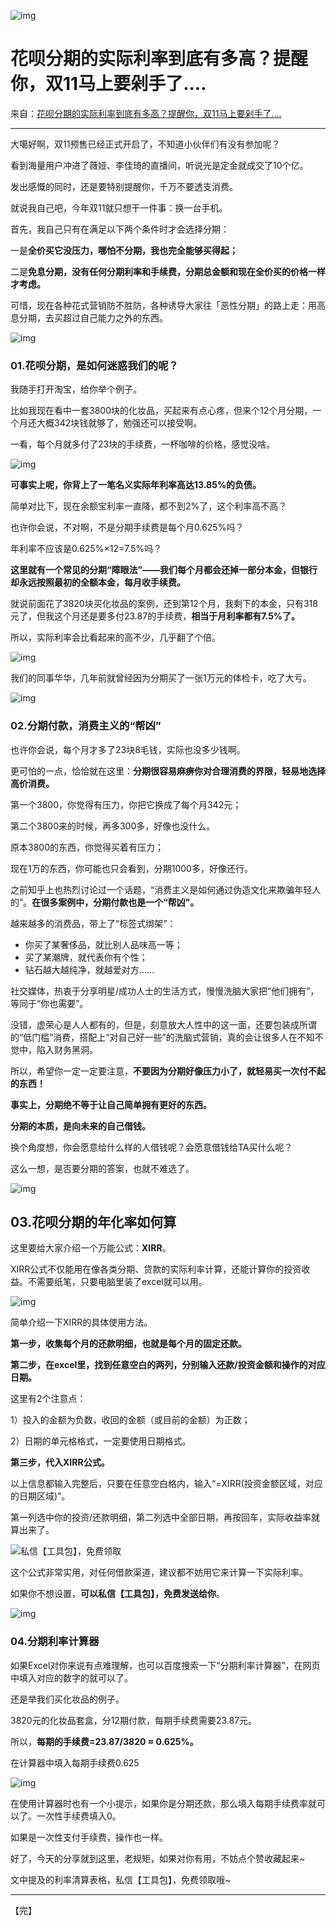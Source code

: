 

![img](../all_pictures/2020/10/23/v2-563fd24d66b15d677eab238d654340d9_1440w.jpg)

# 花呗分期的实际利率到底有多高？提醒你，双11马上要剁手了....

来自：[花呗分期的实际利率到底有多高？提醒你，双11马上要剁手了....](https://zhuanlan.zhihu.com/p/267673109)

---

大噶好啊，双11预售已经正式开启了，不知道小伙伴们有没有参加呢？

看到海量用户冲进了薇娅、李佳琦的直播间，听说光是定金就成交了10个亿。 

发出感慨的同时，还是要特别提醒你，千万不要透支消费。 

就说我自己吧，今年双11就只想干一件事：换一台手机。 

首先，我自己只有在满足以下两个条件时才会选择分期：

一是**全价买它没压力，哪怕不分期，我也完全能够买得起；**

二是**免息分期，没有任何分期利率和手续费，分期总金额和现在全价买的价格一样才考虑。** 

可惜，现在各种花式营销防不胜防，各种诱导大家往「恶性分期」的路上走：用高息分期，去买超过自己能力之外的东西。



![img](../all_pictures/2020/10/23/JANE7.png)



### **01.花呗分期，是如何迷惑我们的呢？** 

我随手打开淘宝，给你举个例子。 

比如我现在看中一套3800块的化妆品，买起来有点心疼，但来个12个月分期，一个月还大概342块钱就够了，勉强还可以接受啊。 

一看，每个月就多付了23块的手续费，一杯咖啡的价格，感觉没啥。

![img](../all_pictures/2020/10/23/v2-87e82f8f69fb133c05004d5924056630_720w.jpg)

**可事实上呢，你背上了一笔名义实际年利率高达13.85%的负债。** 

简单对比下，现在余额宝利率一直降，都不到2%了，这个利率高不高？

也许你会说，不对啊，不是分期手续费是每个月0.625%吗？

年利率不应该是0.625%×12=7.5%吗？

**这里就有一个常见的分期“障眼法”——我们每个月都会还掉一部分本金，但银行却永远按照最初的全额本金，每月收手续费。**

就说前面花了3820块买化妆品的案例，还到第12个月，我剩下的本金，只有318元了，但我这个月还是要多付23.87的手续费，**相当于月利率都有7.5%了。** 

所以，实际利率会比看起来的高不少，几乎翻了个倍。 

![img](../all_pictures/2020/10/23/v2-e456d3566ad5df8b67bdddb450aee728_720w.jpg)



  我们的同事华华，几年前就曾经因为分期买了一张1万元的体检卡，吃了大亏。



![img](../all_pictures/2020/10/23/JANE7.png)

### **02.分期付款，消费主义的“帮凶”** 

也许你会说，每个月才多了23块8毛钱，实际也没多少钱啊。

更可怕的一点，恰恰就在这里：**分期很容易麻痹你对合理消费的界限，轻易地选择高价消费。** 

第一个3800，你觉得有压力，你把它换成了每个月342元；

第二个3800来的时候，再多300多，好像也没什么。

原本3800的东西，你觉得买着有压力；

现在1万的东西，你可能也只会看到，分期1000多，好像还行。

之前知乎上也热烈讨论过一个话题，“消费主义是如何通过伪造文化来欺骗年轻人的”。**在很多案例中，分期付款也是一个“帮凶”。** 

越来越多的消费品，带上了“标签式绑架”：

- 你买了某奢侈品，就比别人品味高一等；
- 买了某潮牌，就代表你有个性；
- 钻石越大越纯净，就越爱对方……

社交媒体，热衷于分享明星/成功人士的生活方式，慢慢洗脑大家把“他们拥有”，等同于“你也需要”。

没错，虚荣心是人人都有的，但是，刻意放大人性中的这一面，还要包装成所谓的“低门槛”消费，搭配上“对自己好一些”的洗脑式营销，真的会让很多人在不知不觉中，陷入财务黑洞。

所以，希望你一定一定要注意，**不要因为分期好像压力小了，就轻易买一次付不起的东西！**

**事实上，分期绝不等于让自己简单拥有更好的东西。** 

**分期的本质，是向未来的自己借钱。** 

换个角度想，你会愿意给什么样的人借钱呢？会愿意借钱给TA买什么呢？ 

这么一想，是否要分期的答案，也就不难选了。



![img](../all_pictures/2020/10/23/JANE7.png)

## 03.花呗分期的年化率如何算

这里要给大家介绍一个万能公式：**XIRR**。

XIRR公式不仅能用在像各类分期、贷款的实际利率计算，还能计算你的投资收益。不需要纸笔，只要电脑里装了excel就可以用。 

![img](../all_pictures/2020/10/23/v2-743542964076bcf4f05d114c2802ec18_720w.jpg)

简单介绍一下XIRR的具体使用方法。



**第一步，收集每个月的还款明细，也就是每个月的固定还款。**

**第二步，在excel里，找到任意空白的两列，分别输入还款/投资金额和操作的对应日期。**

这里有2个注意点：

1）投入的金额为负数，收回的金额（或目前的金额）为正数；

2）日期的单元格格式，一定要使用日期格式。



**第三步，代入XIRR公式。**

以上信息都输入完整后，只要在任意空白格内，输入“=XIRR(投资金额区域，对应的日期区域)”。

第一列选中你的投资/还款明细，第二列选中全部日期，再按回车，实际收益率就算出来了。

![私信【工具包】，免费领取](../all_pictures/2020/10/23/v2-fa8fd39d6b11f19e31c34997c218c206_720w.jpg)

这个公式非常实用，对任何借款渠道，建议都不妨用它来计算一下实际利率。

如果你不想设置，**可以私信【工具包】，免费发送给你**。



![img](../all_pictures/2020/10/23/JANE7.png)

### **04.分期利率计算器**

如果Excel对你来说有点难理解，也可以百度搜索一下“分期利率计算器”，在网页中填入对应的数字的就可以了。 

还是举我们买化妆品的例子。

3820元的化妆品套盒，分12期付款，每期手续费需要23.87元。

所以，**每期的手续费=23.87/3820 ≈ 0.625%。**

在计算器中填入每期手续费0.625

![img](../all_pictures/2020/10/23/v2-2212562808627135b8ca1715693f212d_720w.jpg)

在使用计算器时也有一个小提示，如果你是分期还款，那么填入每期手续费率就可以了。一次性手续费填入0。

如果是一次性支付手续费，操作也一样。

好了，今天的分享就到这里，老规矩，如果对你有用，不妨点个赞收藏起来~

文中提及的利率清算表格，私信【工具包】，免费领取哦~

---

【完】